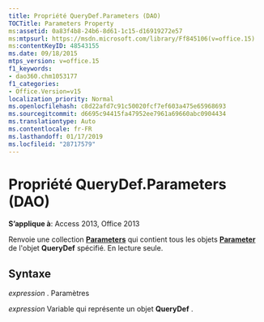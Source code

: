 ```yaml
---
title: Propriété QueryDef.Parameters (DAO)
TOCTitle: Parameters Property
ms:assetid: 0a83f4b8-24b6-8d61-1c15-d16919272e57
ms:mtpsurl: https://msdn.microsoft.com/library/Ff845106(v=office.15)
ms:contentKeyID: 48543155
ms.date: 09/18/2015
mtps_version: v=office.15
f1_keywords:
- dao360.chm1053177
f1_categories:
- Office.Version=v15
localization_priority: Normal
ms.openlocfilehash: c8d22afd7c91c50020fcf7ef603a475e65968693
ms.sourcegitcommit: d6695c94415fa47952ee7961a69660abc0904434
ms.translationtype: Auto
ms.contentlocale: fr-FR
ms.lasthandoff: 01/17/2019
ms.locfileid: "28717579"
---
```

# <a name="querydefparameters-property-dao"></a>Propriété QueryDef.Parameters (DAO)


**S’applique à**: Access 2013, Office 2013

Renvoie une collection **[Parameters](parameters-collection-dao.md)** qui contient tous les objets **[Parameter](parameter-object-dao.md)** de l'objet **QueryDef** spécifié. En lecture seule.

## <a name="syntax"></a>Syntaxe

*expression* . Paramètres

*expression* Variable qui représente un objet **QueryDef** .

